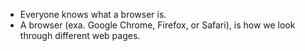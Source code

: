 - Everyone knows what a browser is.
- A browser (exa. Google Chrome, Firefox, or Safari), is how we look through different web pages.